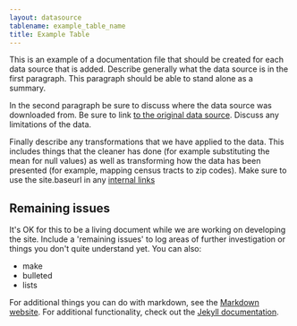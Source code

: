 ```yaml
---
layout: datasource
tablename: example_table_name
title: Example Table
---
```

<!--No need to put a header; the title in the front matter (above) will be used as a header-->

This is an example of a documentation file that should be created for each data source that is added. Describe generally what the data source is in the first paragraph. This paragraph should be able to stand alone as a summary. 

In the second paragraph be sure to discuss where the data source was downloaded from. Be sure to link [to the original data source](http://example.com). Discuss any limitations of the data. 

Finally describe any transformations that we have applied to the data. This includes things that the cleaner has done (for example substituting the mean for null values) as well as transforming how the data has been presented (for example, mapping census tracts to zip codes). Make sure to use the site.baseurl in any [internal links]({{site.baseurl}}/resources)

## Remaining issues
It's OK for this to be a living document while we are working on developing the site. Include a 'remaining issues' to log areas of further investigation or things you don't quite understand yet. You can also:

* make
* bulleted
* lists

For additional things you can do with markdown, see the [Markdown website](https://daringfireball.net/projects/markdown/). For additional functionality, check out the [Jekyll documentation](https://jekyllrb.com/). 